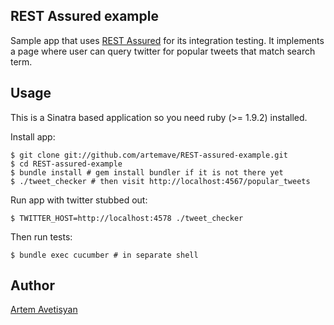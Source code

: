 ## REST Assured example

Sample app that uses [REST Assured](https://github.com/BBC/REST-assured) for its integration testing. It implements a page where user can query twitter for popular tweets that match search term.

## Usage

This is a Sinatra based application so you need ruby (>= 1.9.2) installed.

Install app:

    $ git clone git://github.com/artemave/REST-assured-example.git
    $ cd REST-assured-example
    $ bundle install # gem install bundler if it is not there yet
    $ ./tweet_checker # then visit http://localhost:4567/popular_tweets

Run app with twitter stubbed out:
    
    $ TWITTER_HOST=http://localhost:4578 ./tweet_checker

Then run tests:

    $ bundle exec cucumber # in separate shell

## Author

[Artem Avetisyan](https://github.com/artemave)
